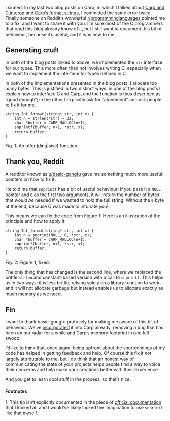 I sinned. In my last two blog posts on Carp, in which I talked about [Carp and
C interop](http://blog.veitheller.de/Carp_and_C_%28as_of_2017%29.html) and
[Carp’s format
strings](http://blog.veitheller.de/Adding_format_strings_to_Carp.html), I
committed the same error twice. Finally someone on Reddit’s wonderful
[r/programminglanguages](https://reddit.com/r/programminglanguages) pointed me
to a fix, and I want to share it with you. I’m sure most of the C programmers
that read this blog already know of it, but I still want to document this bit
of behaviour, because it’s useful, and it was new to me.

## Generating cruft

In both of the blog posts linked to above, we implemented the `str` interface
for our types. This more often than not involves writing C, especially when we
want to implement the interface for types defined in C.

In both of the implementations presented in the blog posts, I allocate too many
bytes. This is justified in two distinct ways: in one of the blog posts I
explain how to interface C and Carp, and the function is thus described as
“good enough”; in the other I explicitly ask for “atonement” and ask people to
fix it for me.

```
string Int_format(string* str, int x) {
    int n = strlen(*str) + 32;
    char *buffer = CARP_MALLOC(n+1);
    snprintf(buffer, n+1, *str, x);
    return buffer;
}
```
<div class="figure-label">Fig. 1: An offen(ding|sive) function.</div>

## Thank you, Reddit

A redditor known as 
[u/basic-gongfu](https://www.reddit.com/user/basic-gongfu) gave me something
much more useful: pointers on how to fix it.

He told me that `snprintf` has a bit of useful behaviour: if you pass it a
`NULL` pointer and `0` as the first two arguments, it will return the number
of bytes that _would be_ needed if we wanted to hold the full string. Without
the `0` byte at the end, because C was made to infuriate
you<sup><a href="#1">1</a></sup>.

This means we can fix the code from Figure 1! Here is an illustration of the
principle and how to apply it:

```
string Int_format(string* str, int x) {
    int n = snprint(NULL, 0, *str, x);
    char *buffer = CARP_MALLOC(n+1);
    snprintf(buffer, n+1, *str, x);
    return buffer;
}
```
<div class="figure-label">Fig. 2: Figure 1, fixed.</div>

The only thing that has changed is the second line, where we replaced the
brittle `strlen` and constant-based version with a call to `snprintf`. This
helps us in two ways: it is less brittle, relying solely on a library function
to work, and it will not allocate garbage but instead enables us to allocate
exactly as much memory as we need.

## Fin

I want to thank basic-gongfu profusely for making me aware of this bit of
behaviour. We’ve [incorporated](https://github.com/carp-lang/Carp/pull/172)
it into Carp already, removing a bug that has been on our radar for
a while and Carp’s memory footprint in one fell swoop.

I’d like to think that, once again, being upfront about the shortcomings of my
code has helped in getting feedback and help. Of course this fix it not largely
attributable to me, but I do think that an honest way of communicating the 
state of your projects helps people find a way to voice their concerns and help 
make your creations better with their experience.

And you get to learn cool stuff in the process, so that’s nice.

#### Footnotes
<span id="1">1.</span> This tip isn’t explicitly documented in the piece of
  [official documentation](http://www.cplusplus.com/reference/cstdio/snprintf/)
  that I looked at, and I would’ve likely lacked the imagination to use
  `snprintf` like that myself.
